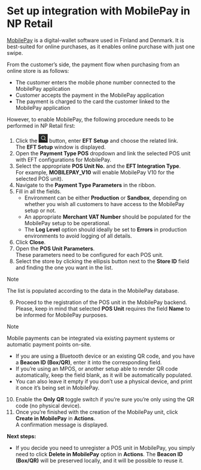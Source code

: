 # Set up integration with MobilePay in NP Retail

[MobilePay](https://www.mobilepay.dk/) is a digital-wallet software used in Finland and Denmark. It is best-suited for online purchases, as it enables online purchase with just one swipe. 

From the customer’s side, the payment flow when purchasing from an online store is as follows: 
 - The customer enters the mobile phone number connected to the MobilePay application 
 - Customer accepts the payment in the MobilePay application
 - The payment is charged to the card the customer linked to the MobilePay application 

However, to enable MobilePay, the following procedure needs to be performed in NP Retail first:

1. Click the ![Lightbulb that opens the Tell Me feature](../../../images/Icons/Lightbulb_icon.png "Tell Me what you want to do") button, enter **EFT Setup** and choose the related link.         
   The **EFT Setup** window is displayed.
2. Open the **Payment Type POS** dropdown and link the selected POS unit with EFT configurations for MobilePay.    
3. Select the appropriate **POS Unit No.** and the **EFT Integration Type**.     
   For example, **MOBILEPAY_V10** will enable MobilePay V10 for the selected POS unit).
4. Navigate to the **Payment Type Parameters** in the ribbon.  
5. Fill in all the fields.   
    - Environment can be either **Production** or **Sandbox**, depending on whether you wish all customers to have access to the MobilePay setup or not. 
    - An appropriate **Merchant VAT Number** should be populated for the MobilePay setup to be operational.
    - The **Log Level** option should ideally be set to **Errors** in production environments to avoid logging of all details.
6. Click **Close**.
7. Open the **POS Unit Parameters**.  
   These parameters need to be configured for each POS unit.
8. Select the store by clicking the ellipsis button next to the **Store ID** field and finding the one you want in the list.
> [!NOTE]
> The list is populated according to the data in the MobilePay database.  
  
9. Proceed to the registration of the POS unit in the MobilePay backend. Please, keep in mind that selected **POS Unit** requires the field **Name** to be informed for MobilePay purposes.
  
> [!NOTE]
> Mobile payments can be integrated via existing payment systems or automatic payment points on-site.  

- If you are using a Bluetooth device or an existing QR code, and you have a **Beacon ID (Box/QR)**, enter it into the corresponding field.
- If you’re using an MPOS, or another setup able to render QR code automatically, keep the field blank, as it will be automatically populated.
- You can also leave it empty if you don’t use a physical device, and print it once it’s being set in MobilePay.
10. Enable the **Only QR** toggle switch if you’re sure you’re only using the QR code (no physical device). 
11. Once you’re finished with the creation of the MobilePay unit, click **Create in MobilePay** in **Actions**.   
    A confirmation message is displayed.

**Next steps:**
 - If you decide you need to unregister a POS unit in MobilePay, you simply need to click **Delete in MobilePay** option in **Actions**. The **Beacon ID (Box/QR)** will be preserved locally, and it will be possible to reuse it.
